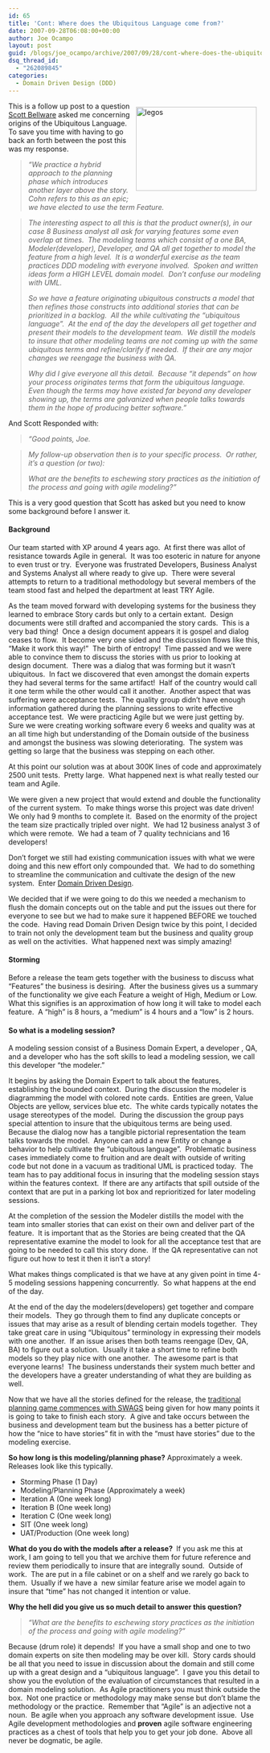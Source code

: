 ```yaml
---
id: 65
title: 'Cont: Where does the Ubiquitous Language come from?'
date: 2007-09-28T06:08:00+00:00
author: Joe Ocampo
layout: post
guid: /blogs/joe_ocampo/archive/2007/09/28/cont-where-does-the-ubiquitous-language-come-from.aspx
dsq_thread_id:
  - "262089845"
categories:
  - Domain Driven Design (DDD)
---
```

[<img src="http://lostechies.com/joeocampo/files/2011/03ContWheredoestheUbiquitousLanguagecomefr_1E31/legos_thumb.jpg" style="border: 0px none;margin: 10px" alt="legos" align="right" border="0" height="167" width="240" />](http://lostechies.com/joeocampo/files/2011/03ContWheredoestheUbiquitousLanguagecomefr_1E31/legos_2.jpg) This is a follow up post to a question <a href="http://codebetter.com/blogs/scott.bellware/archive/2007/09/25/168685.aspx" target="_blank">Scott Bellware</a> asked me concerning origins of the Ubiquitous Language. To save you time with having to go back an forth between the post this was my response.

> _&#8220;We practice a hybrid approach to the planning phase which introduces another layer above the story.&nbsp; Cohn refers to this as an epic; we have elected to use the term Feature._

> _The interesting aspect to all this is that the product owner(s), in our case 8 Business analyst all ask for varying features some even overlap at times.&nbsp; The modeling teams which consist of a one BA, Modeler(developer), Developer, and QA all get together to model the feature from a high level.&nbsp; It is a wonderful exercise as the team practices DDD modeling with everyone involved.&nbsp; Spoken and written ideas form a HIGH LEVEL domain model.&nbsp; Don&#8217;t confuse our modeling with UML.&nbsp;_ 
> 
> _So we have a feature originating ubiquitous constructs a model that then refines those constructs into additional stories that can be prioritized in a backlog.&nbsp; All the while cultivating the &#8220;ubiquitous language&#8221;.&nbsp; At the end of the day the developers all get together and present their models to the development team.&nbsp; We distill the models to insure that other modeling teams are not coming up with the same ubiquitous terms and refine/clarify if needed.&nbsp; If their are any major changes we reengage the business with QA._
> 
> _Why did I give everyone all this detail.&nbsp; Because &#8220;it depends&#8221; on how your process originates terms that form the ubiquitous language.&nbsp; Even though the terms may have existed far beyond any developer showing up, the terms are galvanized when people talks towards them in the hope of producing better software.&#8221;_

And Scott Responded with:

> _&#8220;Good points, Joe._

> _My follow-up observation then is to your specific process.&nbsp; Or rather, it&#8217;s a question (or two):_
> 
> _What are the benefits to eschewing story practices as the initiation of the process and going with agile modeling?&#8221;_

This is a very good question that Scott has asked but you need to know some background before I answer it.

#### Background

Our team started with XP around 4 years ago.&nbsp; At first there was allot of resistance towards Agile in general.&nbsp; It was too esoteric in nature for anyone to even trust or try.&nbsp; Everyone was frustrated Developers, Business Analyst and Systems Analyst all where ready to give up.&nbsp; There were several attempts to return to a traditional methodology but several members of the team stood fast and helped the department at least TRY Agile.

As the team moved forward with developing systems for the business they learned to embrace Story cards but only to a certain extant.&nbsp; Design documents were still drafted and accompanied the story cards.&nbsp; This is a very bad thing!&nbsp; Once a design document appears it is gospel and dialog ceases to flow.&nbsp; It become very one sided and the discussion flows like this, &#8220;Make it work this way!&#8221;&nbsp; The birth of entropy!&nbsp; Time passed and we were able to convince them to discuss the stories with us prior to looking at design document.&nbsp; There was a dialog that was forming but it wasn&#8217;t ubiquitous.&nbsp; In fact we discovered that even amongst the domain experts they had several terms for the same artifact!&nbsp; Half of the country would call it one term while the other would call it another.&nbsp; Another aspect that was suffering were acceptance tests.&nbsp; The quality group didn&#8217;t have enough information gathered during the planning sessions to write effective acceptance test.&nbsp; We were practicing Agile but we were just getting by.&nbsp; Sure we were creating working software every 6 weeks and quality was at an all time high but understanding of the Domain outside of the business and amongst the business was slowing deteriorating.&nbsp; The system was getting so large that the business was stepping on each other.

At this point our solution was at about 300K lines of code and approximately 2500 unit tests.&nbsp; Pretty large.&nbsp; What happened next is what really tested our team and Agile.

We were given a new project that would extend and double the functionality of the current system.&nbsp; To make things worse this project was date driven! We only had 9 months to complete it.&nbsp; Based on the enormity of the project the team size practically tripled over night.&nbsp; We had 12 business analyst 3 of which were remote.&nbsp; We had a team of 7 quality technicians and 16 developers!&nbsp; 

Don&#8217;t forget we still had existing communication issues with what we were doing and this new effort only compounded that.&nbsp; We had to do something to streamline the communication and cultivate the design of the new system.&nbsp; Enter <a href="http://www.lostechies.com/blogs/joe_ocampo/archive/2007/04/02/a-discussion-on-domain-driven-design.aspx" target="_blank">Domain Driven Design</a>. 

We decided that if we were going to do this we needed a mechanism to flush the domain concepts out on the table and put the issues out there for everyone to see but we had to make sure it happened BEFORE we touched the code.&nbsp; Having read Domain Driven Design twice by this point, I decided to train not only the development team but the business and quality group as well on the activities.&nbsp; What happened next was simply amazing!

#### Storming

Before a release the team gets together with the business to discuss what &#8220;Features&#8221; the business is desiring.&nbsp; After the business gives us a summary of the functionality we give each Feature a weight of High, Medium or Low.&nbsp; What this signifies is an approximation of how long it will take to model each feature.&nbsp; A &#8220;high&#8221; is 8 hours, a &#8220;medium&#8221; is 4 hours and a &#8220;low&#8221; is 2 hours.

#### So what is a modeling session?

A modeling session consist of a Business Domain Expert, a developer , QA, and a developer who has the soft skills to lead a modeling session, we call this developer &#8220;the modeler.&#8221;&nbsp; 

It begins by asking the Domain Expert to talk about the features, establishing the bounded context.&nbsp; During the discussion the modeler is diagramming the model with colored note cards.&nbsp; Entities are green, Value Objects are yellow, services blue etc.&nbsp; The white cards typically notates the usage stereotypes of the model.&nbsp; During the discussion the group pays special attention to insure that the ubiquitous terms are being used.&nbsp; Because the dialog now has a tangible pictorial representation the team talks towards the model.&nbsp; Anyone can add a new Entity or change a behavior to help cultivate the &#8220;ubiquitous language&#8221;.&nbsp; Problematic business cases immediately come to fruition and are dealt with outside of writing code but not done in a vacuum as traditional UML is practiced today.&nbsp; The team has to pay additional focus in insuring that the modeling session stays within the features context.&nbsp; If there are any artifacts that spill outside of the context that are put in a parking lot box and reprioritized for later modeling sessions.

At the completion of the session the Modeler distills the model with the team into smaller stories that can exist on their own and deliver part of the feature.&nbsp; It is important that as the Stories are being created that the QA representative examine the model to look for all the acceptance test that are going to be needed to call this story done.&nbsp; If the QA representative can not figure out how to test it then it isn&#8217;t a story!&nbsp; 

What makes things complicated is that we have at any given point in time 4-5 modeling sessions happening concurrently.&nbsp; So what happens at the end of the day.

At the end of the day the modelers(developers) get together and compare their models.&nbsp; They go through them to find any duplicate concepts or issues that may arise as a result of blending certain models together.&nbsp; They take great care in using &#8220;Ubiquitous&#8221; terminology in expressing their models with one another.&nbsp; If an issue arises then both teams reengage (Dev, QA, BA) to figure out a solution.&nbsp; Usually it take a short time to refine both models so they play nice with one another.&nbsp; The awesome part is that everyone learns!&nbsp; The business understands their system much better and the developers have a greater understanding of what they are building as well.

Now that we have all the stories defined for the release, the <a href="http://www.lostechies.com/blogs/joe_ocampo/archive/2007/09/12/complexity-based-programming.aspx" target="_blank">traditional planning game commences with SWAGS</a> being given for how many points it is going to take to finish each story.&nbsp; A give and take occurs between the business and development team but the business has a better picture of how the &#8220;nice to have stories&#8221; fit in with the &#8220;must have stories&#8221; due to the modeling exercise.

**So how long is this modeling/planning phase?** Approximately a week.&nbsp; Releases look like this typically.

  * Storming Phase (1 Day)
  * Modeling/Planning Phase (Approximately a week)
  * Iteration A (One week long)
  * Iteration B (One week long)
  * Iteration C (One week long)
  * SIT (One week long)
  * UAT/Production (One week long)

**What do you do with the models after a release?&nbsp;** If you ask me this at work, I am going to tell you that we archive them for future reference and review them periodically to insure that are integrally sound.&nbsp; Outside of work.&nbsp; The are put in a file cabinet or on a shelf and we rarely go back to them.&nbsp; Usually if we have a&nbsp; new similar feature arise we model again to insure that &#8220;time&#8221; has not changed it intention or value.

**Why the hell did you give us so much detail to answer this question?** 

> _&#8220;What are the benefits to eschewing story practices as the initiation of the process and going with agile modeling?&#8221;_

Because (drum role) it depends!&nbsp; If you have a small shop and one to two domain experts on site then modeling may be over kill.&nbsp; Story cards should be all that you need to issue in discussion about the domain and still come up with a great design and a &#8220;ubiquitous language&#8221;.&nbsp; I gave you this detail to show you the evolution of the evaluation of circumstances that resulted in a domain modeling solution.&nbsp; As Agile practitioners you must think outside the box.&nbsp; Not one practice or methodology may make sense but don&#8217;t blame the methodology or the practice.&nbsp; Remember that &#8220;Agile&#8221; is an adjective not a noun.&nbsp; Be agile when you approach any software development issue.&nbsp; Use Agile development methodologies and **proven** agile software engineering practices as a chest of tools that help you to get your job done.&nbsp; Above all never be dogmatic, be agile.